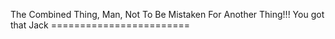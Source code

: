 The Combined Thing, Man, Not To Be Mistaken For Another Thing!!! You got that Jack  ========================
